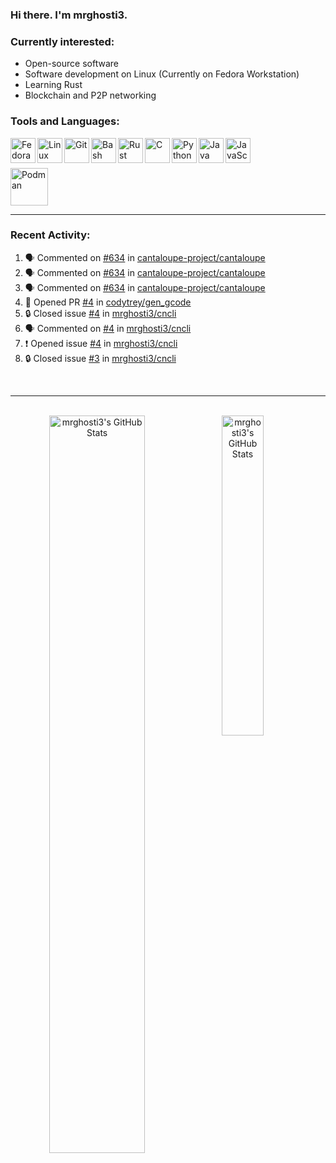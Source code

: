 ### Hi there. I'm mrghosti3.

### Currently interested:

- Open-source software
- Software development on Linux (Currently on Fedora Workstation)
- Learning Rust
- Blockchain and P2P networking

### Tools and Languages:

<img align="left" width="40px" alt="Fedora Workstation" src="https://cdn.jsdelivr.net/gh/devicons/devicon/icons/fedora/fedora-original.svg" />
<img align="left" width="40px" alt="Linux" src="https://cdn.jsdelivr.net/gh/devicons/devicon/icons/linux/linux-original.svg" />
<img align="left" width="40px" alt="Git" src="https://cdn.jsdelivr.net/gh/devicons/devicon/icons/git/git-original.svg" />
<img align="left" width="40px" alt="Bash" src="https://cdn.jsdelivr.net/gh/devicons/devicon/icons/bash/bash-original.svg" />
<img align="left" width="40px" alt="Rust" src="https://cdn.jsdelivr.net/gh/devicons/devicon/icons/rust/rust-plain.svg" />
<img align="left" width="40px" alt="C" src="https://cdn.jsdelivr.net/gh/devicons/devicon/icons/c/c-original.svg" />
<img align="left" width="40px" alt="Python" src="https://cdn.jsdelivr.net/gh/devicons/devicon/icons/python/python-original.svg" />
<img align="left" width="40px" alt="Java" src="https://cdn.jsdelivr.net/gh/devicons/devicon/icons/java/java-original-wordmark.svg" />
<img align="left" width="40px" alt="JavaScript" src="https://cdn.jsdelivr.net/gh/devicons/devicon/icons/javascript/javascript-original.svg" />

<br><br>

<img width="60px" alt="Podman" src="https://cdn.jsdelivr.net/gh/devicons/devicon/icons/podman/podman-original.svg" />

---

### Recent Activity:

<!--START_SECTION:activity-->
1. 🗣 Commented on [#634](https://github.com/cantaloupe-project/cantaloupe/issues/634#issuecomment-1671943120) in [cantaloupe-project/cantaloupe](https://github.com/cantaloupe-project/cantaloupe)
2. 🗣 Commented on [#634](https://github.com/cantaloupe-project/cantaloupe/issues/634#issuecomment-1671316908) in [cantaloupe-project/cantaloupe](https://github.com/cantaloupe-project/cantaloupe)
3. 🗣 Commented on [#634](https://github.com/cantaloupe-project/cantaloupe/issues/634#issuecomment-1671258104) in [cantaloupe-project/cantaloupe](https://github.com/cantaloupe-project/cantaloupe)
4. 💪 Opened PR [#4](https://github.com/codytrey/gen_gcode/pull/4) in [codytrey/gen_gcode](https://github.com/codytrey/gen_gcode)
5. 🔒 Closed issue [#4](https://github.com/mrghosti3/cncli/issues/4) in [mrghosti3/cncli](https://github.com/mrghosti3/cncli)
6. 🗣 Commented on [#4](https://github.com/mrghosti3/cncli/issues/4#issuecomment-1667351703) in [mrghosti3/cncli](https://github.com/mrghosti3/cncli)
7. ❗ Opened issue [#4](https://github.com/mrghosti3/cncli/issues/4) in [mrghosti3/cncli](https://github.com/mrghosti3/cncli)
8. 🔒 Closed issue [#3](https://github.com/mrghosti3/cncli/issues/3) in [mrghosti3/cncli](https://github.com/mrghosti3/cncli)
<!--END_SECTION:activity-->

<br />

---

<br />

<div align="center">
    <a href="#x">
        <img
            align="left"
            width="55%"
            alt="mrghosti3's GitHub Stats"
            src="https://github-readme-stats.vercel.app/api?username=mrghosti3&show_icons=true&theme=tokyonight&count_private=true&bg_color=3A5D37&text_color=FAC860&icon_color=E75A7C"
        />
    </a>
    <a href="#x">
        <img
            align="left"
            width="36.25%"
            alt="mrghosti3's GitHub Stats"
            src="https://github-readme-stats.vercel.app/api/top-langs/?username=mrghosti3&layout=compact&theme=tokyonight&langs_count=8&bg_color=2B4D28&text_color=FAC860"
        />
    </a>
</div>
